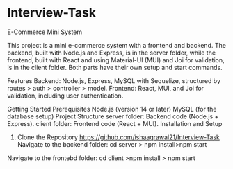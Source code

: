 # Interview-Task

E-Commerce Mini System

This project is a mini e-commerce system with a frontend and backend. The backend, built with Node.js and Express, is in the server folder, while the frontend, built with React and using Material-UI (MUI) and Joi for validation, is in the client folder. Both parts have their own setup and start commands.

Features
Backend: Node.js, Express, MySQL with Sequelize, structured by routes > auth > controller > model.
Frontend: React, MUI, and Joi for validation, including user authentication.

Getting Started
Prerequisites
Node.js (version 14 or later)
MySQL (for the database setup)
Project Structure
server folder: Backend code (Node.js + Express).
client folder: Frontend code (React + MUI).
Installation and Setup

1. Clone the Repository
   https://github.com/ishaagrawal21/Interview-Task
   Navigate to the backend folder:
   cd server > npm install>npm start

Navigate to the frontebd folder:
cd client >npm install > npm start
